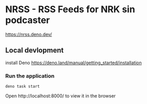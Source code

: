 # NRSS - RSS Feeds for NRK sin podcaster  

https://nrss.deno.dev/

## Local devlopment
install Deno
https://deno.land/manual/getting_started/installation

### Run the application
``` shell
deno task start
```
Open http://localhost:8000/ to view it in the browser